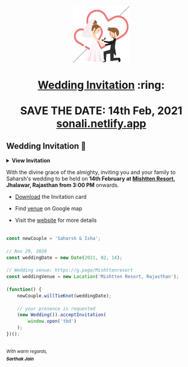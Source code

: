 
<p align="center"><a href="tbd"><img src="./assets/wedding.gif" width="150px" height="150px"/></a></p>
<h1 align="center"><a href="tbd">Wedding Invitation</a> :ring: <br> <br> SAVE THE DATE: 14th Feb, 2021 <br> <a href="https://sonali.netlify.app/">sonali.netlify.app</a></h1>



## Wedding Invitation :ring:

<details>
  <summary><strong>View Invitation</strong></summary>
  <a href="tbd/"><img src="./assets/img/tbd" /></a>
</details>

With the divine grace of the almighty, inviting you and your family to Saharsh's wedding to be held on **14th February at [Mishtten Resort](https://g.page/Mishttenresort),  Jhalawar, Rajasthan from 3:00 PM** onwards.

- [Download](tbd) the Invitation card

- Find [venue](https://g.page/Mishttenresort) on Google map

- Visit the [website](tbd) for more details


```js

const newCouple = 'Saharsh & Isha';

// Nov 29, 2020
const weddingDate = new Date(2021, 02, 14);

// Wedding venue: https://g.page/Mishttenresort
const weddingVenue = new Location('Mishtten Resort, Rajasthan');

(function() {
    newCouple.willTieKnot(weddingDate);

    // your presence is requested
    (new Wedding()).acceptInvitation(
        window.open('tbd')
    );
})();


```

<br><sup><i>With warm regards,<br>
**Sarthak Jain**<i></sup><br>

